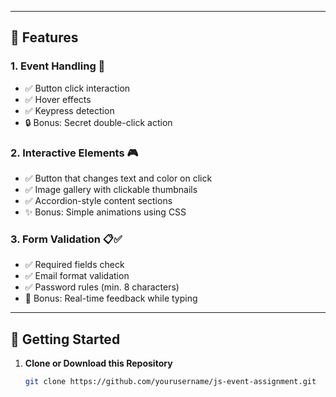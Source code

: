 
---

## 🧪 Features

### 1. Event Handling 🎈

- ✅ Button click interaction
- ✅ Hover effects
- ✅ Keypress detection
- 🔒 Bonus: Secret double-click action

### 2. Interactive Elements 🎮

- ✅ Button that changes text and color on click
- ✅ Image gallery with clickable thumbnails
- ✅ Accordion-style content sections
- ✨ Bonus: Simple animations using CSS

### 3. Form Validation 📋✅

- ✅ Required fields check
- ✅ Email format validation
- ✅ Password rules (min. 8 characters)
- 🔁 Bonus: Real-time feedback while typing

---

## 🚀 Getting Started

1. **Clone or Download this Repository**  
   ```bash
   git clone https://github.com/yourusername/js-event-assignment.git
